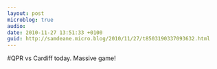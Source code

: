 ```yaml
---
layout: post
microblog: true
audio: 
date: 2010-11-27 13:51:33 +0100
guid: http://samdeane.micro.blog/2010/11/27/t8503190337093632.html
---
```

#QPR vs Cardiff today. Massive game!
